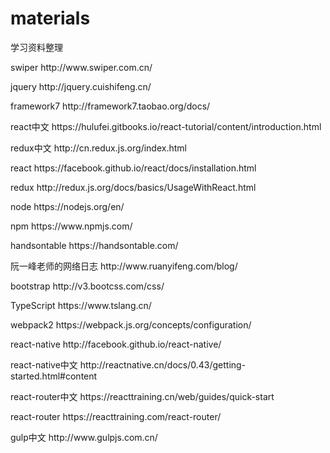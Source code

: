 # materials

<p>学习资料整理</p>

<p>swiper http://www.swiper.com.cn/</p>
<p>jquery http://jquery.cuishifeng.cn/</p>
<p>framework7 http://framework7.taobao.org/docs/</p>
<p>react中文 https://hulufei.gitbooks.io/react-tutorial/content/introduction.html</p>
<p>redux中文 http://cn.redux.js.org/index.html</p>
<p>react https://facebook.github.io/react/docs/installation.html</p>
<p>redux http://redux.js.org/docs/basics/UsageWithReact.html</p>
<p>node https://nodejs.org/en/</p>
<p>npm https://www.npmjs.com/</p>
<p>handsontable https://handsontable.com/</p>
<p>阮一峰老师的网络日志 http://www.ruanyifeng.com/blog/</p>
<p>bootstrap http://v3.bootcss.com/css/</p>
<p>TypeScript https://www.tslang.cn/</p>
<p>webpack2 https://webpack.js.org/concepts/configuration/</p>
<p>react-native http://facebook.github.io/react-native/</p>
<p>react-native中文 http://reactnative.cn/docs/0.43/getting-started.html#content</p>
<p>react-router中文 https://reacttraining.cn/web/guides/quick-start</p>
<p>react-router https://reacttraining.com/react-router/</p>
<p>gulp中文 http://www.gulpjs.com.cn/</p>